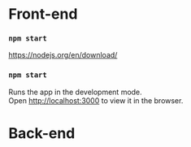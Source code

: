 # Front-end

### `npm start`

https://nodejs.org/en/download/
### `npm start`

Runs the app in the development mode.\
Open [http://localhost:3000](http://localhost:3000) to view it in the browser.

# Back-end
